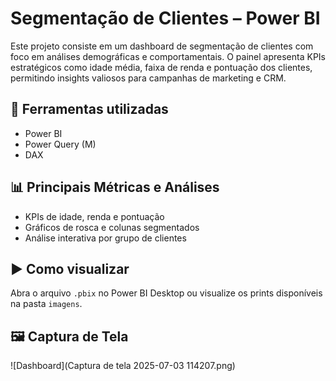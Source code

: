 # Segmentação de Clientes – Power BI

Este projeto consiste em um dashboard de segmentação de clientes com foco em análises demográficas e comportamentais. O painel apresenta KPIs estratégicos como idade média, faixa de renda e pontuação dos clientes, permitindo insights valiosos para campanhas de marketing e CRM.

## 🔧 Ferramentas utilizadas
- Power BI
- Power Query (M)
- DAX

## 📊 Principais Métricas e Análises
- KPIs de idade, renda e pontuação
- Gráficos de rosca e colunas segmentados
- Análise interativa por grupo de clientes

## ▶️ Como visualizar
Abra o arquivo `.pbix` no Power BI Desktop ou visualize os prints disponíveis na pasta `imagens`.

## 🖼 Captura de Tela
![Dashboard](Captura de tela 2025-07-03 114207.png)
